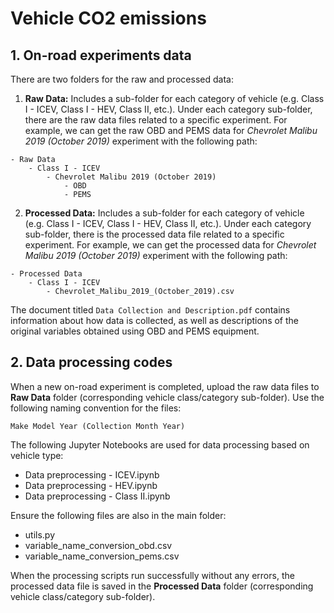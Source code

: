 # Vehicle CO2 emissions
 
## 1. On-road experiments data

There are two folders for the raw and processed data:

1. **Raw Data:** Includes a sub-folder for each category of vehicle (e.g. Class I - ICEV, Class I - HEV, Class II, etc.). Under each category sub-folder, there are the raw data files related to a specific experiment. For example, we can get the raw OBD and PEMS data for *Chevrolet Malibu 2019 (October 2019)* experiment with the following path:

```
- Raw Data
	- Class I - ICEV
		- Chevrolet Malibu 2019 (October 2019)
			- OBD
			- PEMS
```
    
2. **Processed Data:** Includes a sub-folder for each category of vehicle (e.g. Class I - ICEV, Class I - HEV, Class II, etc.). Under each category sub-folder, there is the processed data file related to a specific experiment. For example, we can get the processed data for *Chevrolet Malibu 2019 (October 2019)* experiment with the following path:

```
- Processed Data
	- Class I - ICEV
		- Chevrolet_Malibu_2019_(October_2019).csv
```

The document titled `Data Collection and Description.pdf` contains information about how data is collected, as well as descriptions of the original variables obtained using OBD and PEMS equipment.

## 2. Data processing codes

When a new on-road experiment is completed, upload the raw data files to **Raw Data** folder (corresponding vehicle class/category sub-folder). Use the following naming convention for the files:

`Make Model Year (Collection Month Year)`

The following Jupyter Notebooks are used for data processing based on vehicle type:

- Data preprocessing - ICEV.ipynb
- Data preprocessing - HEV.ipynb
- Data preprocessing - Class II.ipynb

Ensure the following files are also in the main folder:

- utils.py
- variable_name_conversion_obd.csv
- variable_name_conversion_pems.csv

When the processing scripts run successfully without any errors, the processed data file is saved in the **Processed Data** folder (corresponding vehicle class/category sub-folder).
